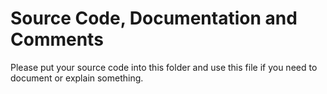 # Source Code, Documentation and Comments
Please put your source code into this folder and use this file if you need to document or explain something.